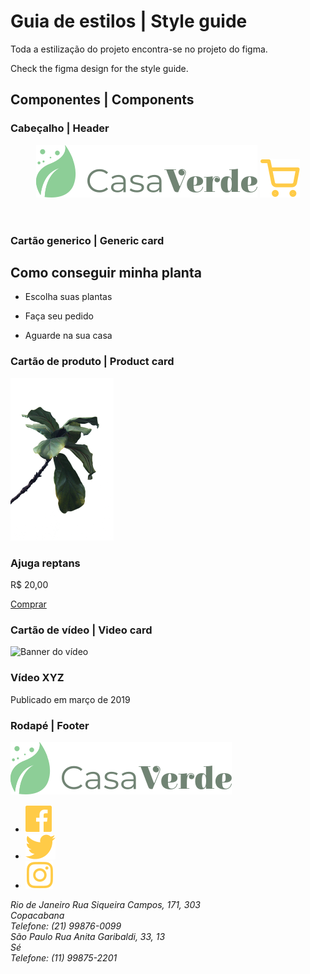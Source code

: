 # Guia de estilos | Style guide

Toda a estilização do projeto encontra-se no projeto do figma.

Check the figma design for the style guide.

## Componentes | Components

### Cabeçalho | Header

<header class="container cabecalho">
    <img src="assets/img/logo.svg" alt="Logo da casa verde" class="cabecalho__logo">
    <a href="#" aria-label="Meu carrinho">
        <img src="assets/img/icones/carrinho.svg" alt="Ícone do carrinho de compras" class="cabecalho__carrinho">
    </a>
</header>

### Cartão generico | Generic card

<article class="cartao">
    <h2 class="titulo alinhamento--meio">Como conseguir
        <span class="titulo--destaque">minha planta</span>
    </h2>
    <ul class="lista-item">
        <li class="item">
            <span class="item__icone item__icone--cursor"></span>
            <p>Escolha suas plantas</p>
        </li>
        <li class="item">
            <span class="item__icone item__icone--carrinho"></span>
            <p>Faça seu pedido</p>
        </li>
        <li class="item">
            <span class="item__icone item__icone--caminhao"></span>
            <p>Aguarde na sua casa</p>
        </li>
    </ul>
</article>

### Cartão de produto | Product card

<article class="produto">
    <img src="assets/img/produto-01.png" alt="Foto do produto" class="produto__imagem">
    <div class="produto__conteudo">
        <h3 class="produto__titulo titulo--destaque">Ajuga reptans</h3>
        <p class="produto__preco">R$ 20,00</p>
        <a href="#" class="produto__comprar">Comprar<span class="produto__comprar--icone"></span></a>
    </div>
</article>

### Cartão de vídeo | Video card

<article class="cartao-de-video">
    <div class="cartao-de-video__video">
        <img src="https://picsum.photos/278/252" alt="Banner do vídeo">
    </div>
    <h3 class="cartao-de-video__titulo">Vídeo XYZ</h3>
    <p>Publicado em março de 2019</p>
</article>

### Rodapé | Footer

<footer class="container rodape">
    <img src="assets/img/logo.svg" alt="Logo da casa verde" class="rodape__logo">
    <ul class="rodape__social">
        <li><a href="#" class="rodape__social--midia"><img src="assets/img/icones/facebook.svg" alt="Ícone do facebook" title="Facebook"></a></li>
        <li><a href="#" class="rodape__social--midia"><img src="assets/img/icones/twitter.svg" alt="Ícone do twitter" title="Twitter"></a></li>
        <li><a href="#" class="rodape__social--midia"><img src="assets/img/icones/instagram.svg" alt="Ícone do instagram" title="Instagram"></a></li>
    </ul>
    <address class="rodape__unidade texto">
        <span class="rodape__unidade-titulo">Rio de Janeiro</span>
        Rua Siqueira Campos, 171, 303<br>
        Copacabana<br>
        Telefone: (21) 99876-0099
    </address>
    <address class="rodape__unidade texto">
        <span class="rodape__unidade-titulo">São Paulo</span>
        Rua Anita Garibaldi, 33, 13<br>
        Sé<br>
        Telefone: (11) 99875-2201
    </address>
</footer>